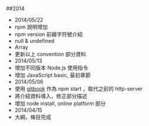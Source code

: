 ##2014

 * 2014/05/22
  * npm 說明增加
  * npm version 前綴字符號介紹
  * null & undefined
  * Array
  * 更新以上 convention 部分資料
 * 2014/05/13
  * 增加不同版本 Node.js 使用指令
  * 增加 JavaScript basic, 最初章節
 * 2014/05/06
  * 使用 [gitbook](http://www.gitbook.io/) 作為 npm start ，取代之前的 http-server
  * 將介紹資料導入，修正部分描述
  * 增加 node install, online platform 部分
 * 2014/04/15
  * 大綱，條目完成
